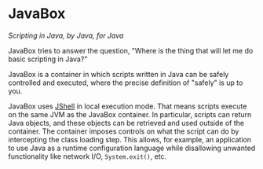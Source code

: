 # JavaBox
_Scripting in Java, by Java, for Java_

JavaBox tries to answer the question, "Where is the thing that will let me do basic scripting in Java?"

JavaBox is a container in which scripts written in Java can be safely controlled and executed, where the precise definition of "safely" is up to you.

JavaBox uses [JShell](https://docs.oracle.com/en/java/javase/23/jshell/introduction-jshell.html) in local execution mode. That means scripts execute on the same JVM as the JavaBox container. In particular, scripts can return Java objects, and these objects can be retrieved and used outside of the container. The container imposes controls on what the script can do by intercepting the class loading step. This allows, for example, an application to use Java as a runtime configuration language while disallowing unwanted functionality like network I/O, `System.exit()`, etc.